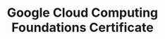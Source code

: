 ---
layout: post
title: Google Cloud Computing Foundations Certificate
category: badges
tag: GCP
iframe: <div data-iframe-width="200" data-iframe-height="270" data-share-badge-id="156d732f-69a7-424d-877d-7f932c1a58a6" data-share-badge-host="https://www.credly.com"></div>
---